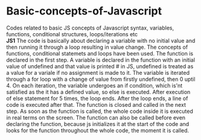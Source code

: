 # Basic-concepts-of-Javascript
Codes related to basic JS concepts of Javascript syntax, variables, functions, conditional structures, loops/iterations etc  
**JS1**
The code is basically about declaring a variable with no initial value and then running it through a loop resulting in value change. The concepts of functions, conditional statemets and loops have been  used.
The function is declared in the first step.
A variable is declared in the function with an initial value of undefined and that value is printed # in JS, undefined is treated as a value for a variale if no assignment is made to it.
The variable is iterated through a for loop with a change of value from firstly undefined, then 0 uptil 4.
On each iteration, the variable undergoes an if condition, which is'nt satisfied as the it has a defined value, so else is executed.
After execution of else statement  for 5 times, the loop ends.
After the loop ends, a line of code is executed after that.
The function is closed and called in the next step.
As soon as the function is called, the whole code inside it is executed in real terms on the screen.
The function can also be called before even declaring the function, because js initializes it at the start of the code and looks for the function throughout the whole code, the moment it is called.
